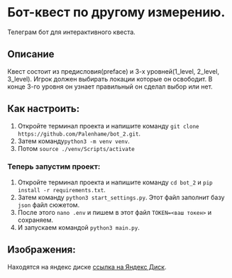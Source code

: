 # Бот-квест по другому измерению.
Телеграм бот для интерактивного квеста.
## Описание
Квест состоит из предисловия(preface) и 3-х уровней(1_level,
2_level, 3_level). Игрок должен выбирать локации которые он освободит. 
В конце 3-го уровня он узнает правильный он сделал выбор или нет.

## Как настроить:
1) Откройте терминал проекта и напишите команду
`git clone https://github.com/Palenhame/bot_2.git`.
2) Затем команду`python3 -m venv venv`.
3) Потом `source ./venv/Scripts/activate`
### Теперь запустим проект:
1) Откройте терминал проекта и напишите команду `cd bot_2` и 
`pip install -r requirements.txt`.
2) Затем команду `python3 start_settings.py`. Этот файл заполнит базу `json` файл сюжетом.
3) После этого `nano .env` и пишем в этот файл `TOKEN=<ваш токен>` и сохраняем.
4) И запускаем командой `python3 main.py`.

## Изображения:
Находятся на яндекс диске [ссылка на Яндекс Диск](https://disk.yandex.ru/client/disk).